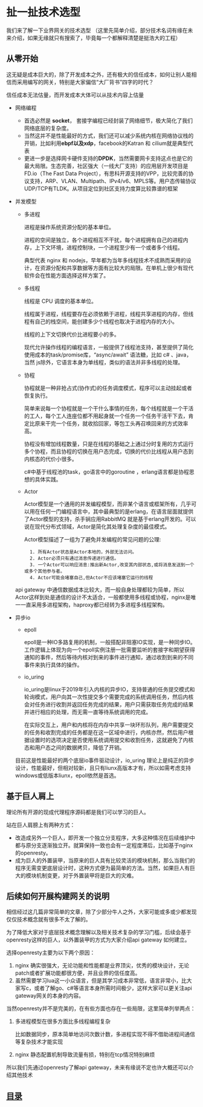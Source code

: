 # 扯一扯技术选型

我们来了解一下业界网关的技术选型
（这里先简单介绍，部分技术名词有缘在未来介绍，如果无缘就只有搜索了，毕竟每一个都解释清楚是挺浩大的工程）

## 从零开始

这无疑是成本巨大的，除了开发成本之外，还有极大的信任成本，如何让别人能相信而采用编写的网关，特别是大家偏信“大厂背书”四字的时代？

信任成本无法估量，而开发成本大体可以从技术内容上估量

- 网络编程
    - 首选必然是 **socket**， 套接字编程已经封装了网络细节，极大简化了我们网络底层的复杂度。
    - 当然这并不是性能最好的方式，我们还可以减少系统内核在网络协议栈的开销，比如利用**ebpf以及xdp**，facebook的Katran 和 cilium就是典型代表
    - 更进一步是选择网卡硬件支持的**DPDK**，当然需要网卡支持这点也是它的最大局限。生态完善，社区强大（一线大厂支持）的应用层开发项目是FD.io（The Fast Data Project），有思科开源支持的VPP，比较完善的协议支持，ARP、VLAN、Multipath、IPv4/v6、MPLS等。用户态传输协议UDP/TCP有TLDK。从项目定位到社区支持力度算比较靠谱的框架

- 并发模型
    - 多进程

        进程是操作系统资源分配的基本单位。

        进程的空间是独立，各个进程相互不干扰，每个进程拥有自己的进程内存，上下文环境，进程控制块，一个进程至少有一个或者多个线程。

        典型代表 nginx 和 nodejs，早年都为当年多线程技术不成熟而采用的设计，在资源分配和共享数据等方面有比较大的局限。在单机上很少有现代软件会在性能方面选择这样方案了。

    - 多线程

        线程是 CPU 调度的基本单位。
        
        线程属于进程，线程要存在必须依赖于进程，线程共享进程的内存，但线程有自己的栈空间，能创建多少个线程也取决于进程内存的大小。

        线程的上下文切换代价比进程要小的多。

        现代允许操作线程的编程语言，一般提供了线程池支持，甚至提供了简化使用成本的task/promise库，“async/await” 语法糖，比如 c# 、java，当然 js除外，它语言本身为单线程，类似的语法并非多线程的处理。

    - 协程

        协程就是一种非抢占式(协作式)的任务调度模式，程序可以主动挂起或者恢复执行。

        简单来说每一个协程就是一个干什么事情的任务，每个线程就是一个干活的工人，每个工人连座位都不用起身就一个任务一个任务干活干下去，肯定比原来干完一个任务，就收拾回家，等包工头再召唤回来的方式效率高。

        协程没有增加线程数量，只是在线程的基础之上通过分时复用的方式运行多个协程，而且协程的切换在用户态完成，切换的代价比线程从用户态到内核态的代价小很多。

        c#中基于线程池的task，go语言中的goroutine ，erlang语言都是协程思想的具体实践。

    - Actor

        Actor模型是一个通用的并发编程模型，而非某个语言或框架所有，几乎可以用在任何一门编程语言中，其中最典型的是erlang，在语言层面就提供了Actor模型的支持，杀手锏应用RabbitMQ 就是基于erlang开发的。可以说在现代分布式领域，Actor是简化其处理复杂度的最佳模式。

        Actor模型描述了一组为了避免并发编程的常见问题的公理:

            1. 所有Actor状态是Actor本地的，外部无法访问。
            2. Actor必须只有通过消息传递进行通信。
            3. 一个Actor可以响应消息:推出新Actor,改变其内部状态,或将消息发送到一个或多个其他参与者。
            4. Actor可能会堵塞自己,但Actor不应该堵塞它运行的线程

    api gateway 中通信数据成本比较大，而一般自身处理都较为简单，所以Actor这样到处是通信的设计不太适合，一般都使用多线程或协程，nginx是唯一一直采用多进程架构，haproxy都已经转为多进程多线程架构。

- 异步io

    - epoll 

        epoll是一种IO多路复用的机制，一般搭配非阻塞IO实现，是一种同步IO。工作逻辑上体现为向一个epoll实例注册一批需要监听的套接字和期望获得通知的事件，然后等待内核对到来的事件进行通知，通过收割到来的不同事件来执行具体的操作。

    - io_uring

        io_uring是linux于2019年引入内核的异步IO，支持普通的任务提交模式和轮询模式，用户向其一次性提交多个需要完成的系统调用任务，然后内核会对任务进行收割并返回任务完成的结果，用户只需获取任务完成的结果并进行相应的处理，而无需一直等待系统调用的完成。

        在实际交互上，用户和内核将在内存中共享一块环形队列，用户需要提交的任务和收割完成的任务都是在这一区域中进行，内核亦然，然后用户根据设置时的选项决定是否使用系统调用提交和收割任务，这就避免了内核态和用户态之间的数据拷贝，降低了开销。

    目前这是性能最好的两个底层io事件驱动设计，io_uring 理论上是纯正的异步设计，性能最好，但相对较新，且只有liunx高版本才有，所以如需考虑支持windows或低版本liunx，epoll依然是首选。

## 基于巨人肩上

理论所有开源的现成代理程序源码都是我们可以学习的巨人。

站在巨人肩膀上有两种方式：

- 改造成另外一个巨人，即开发一个独立分支程序，大多这种情况在后续维护中都与原分支逐渐独立开。就算保持一致也会有一定程度滞后，比如基于nginx的openresty。
- 成为巨人的外置装甲，当原来的巨人具有比较灵活的模块机制，那么当我们的程序无需变更底层设计时，这种方式便为最简单的方法。当然，如果巨人有巨大的模块机制变更，对于外置装甲将是巨大的灾难。

## 后续如何开展构建网关的说明

相信经过这几篇非常简单的文章，除了少部分牛人之外，大家可能或多或少都发现仅仅技术概念就有很多不太了解的。

为了降低大家对于底层技术概念理解以及相关技术复杂的学习门槛，后续会基于openresty这样的巨人，以外置装甲的方式为大家介绍api gateway 如何建立。

选择openresty主要为以下两个原因：
1. nginx 确实很强大，无论功能和性能都是业界顶尖，优秀的模块设计，无论patch或者扩展功能都很方便，并且业界的信任度高。
2. 虽然需要学习lua这一小众语言，但是其学习成本非常低，语言非常小，比大家写c，或者了解go、c#等语言本身所需时间极少，这样大家可以更关注api gateway网关的本身的内容。

当然openresty并不是完美的，在有些方面也存在一些局限，这里简单列举两点：
1. 多进程模型在很多方面比多线程编程复杂

    比如数据同步，原本简单地访问次数计数，多进程实现不得不借助进程间通信等复杂技术才能实现

2. nginx 静态配置机制导致流量有损，特别在tcp情况特别麻烦

所以我们先通过openresty了解api gateway，未来有缘说不定也许大概还可以介绍其他技术

## [目录](https://fs7744.github.io/nature/)